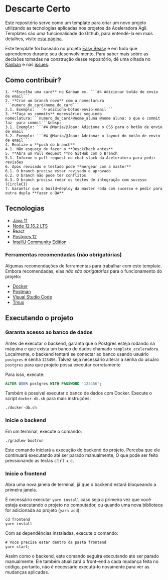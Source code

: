 # Descarte Certo

Este repositório serve como um template para criar um novo projeto utilizando as tecnologias aplicadas nos projetos da Aceleradora Ágil.
Templates são uma funcionalidade do Github, para entendê-la em mais detalhes, visite [esta
página](https://help.github.com/en/github/creating-cloning-and-archiving-repositories/creating-a-template-repository).

Este template foi baseado no projeto [Easy Beasy](https://github.com/aceleradora-TW/easy-beasy-v2) e em tudo que aprendemos durante seu
desenvolvimento. Para saber mais sobre as decisões tomadas na construção desse repositório, dê uma olhada no
[Kanban](https://github.com/aceleradora-TW/template-de-projeto/projects/) e nas
[issues](https://github.com/aceleradora-TW/template-de-projeto/issues).

## Como contribuir?
```
1. **Escolha uma card** no Kanban ex. ```#4 Adicionar botão de envio de email```
2. **Crie um branch novo** com a nomeclarura ```numero_do_card/nome_do_card```
2.1. Exemplo: ```4-adiciona-botao-envio-email```
3. **Faça os commits** necessários seguindo nomeclatura:```numero_do_card/@nome_aluna @nome aluna: o que o commit faz  para commit```&nbsp;
3.1. Exemplo: ```#4 @Maria/@Joao: Adiciona o CSS para o botão de envio de email```
3.2. Exemplo: ```#4 @Maria/@Joao: Adcionar o layout do botão de envio de email```
4. Realize o **push do branch**
4.1. Não esqueça de fazer o **DesckCheck antes**
5. **Abra um Pull Request **no GitHub com o Branch
5.1. Informe o pull request no chat slack da Aceleratora para pedir revisões
6. Após revisado e testado pode **mergear com a master**
6.1. O branch precisa estar revisado e aprovado
6.2. O branch não pode ter conflitos
6.3. O branch precisa rodar os testes de integração com sucesso (CircleCI)
7. Garantir que o build+deploy da master roda com sucesso e pedir para outra dupla **fazer o QA**
```

## Tecnologias

  - [Java 11](https://www.oracle.com/java/technologies/javase-jdk11-downloads.html)
  - [Node 12.16.2 LTS](https://nodejs.org/en/download/)
  - React
  - [Postgres 12](https://www.postgresql.org/download/)
  - [IntelliJ Community Edition](https://www.jetbrains.com/idea/download/)


###  Ferramentas recomendadas (não obrigatórias)

Algumas recomendações de ferramentas para trabalhar com este template. Embora recomendadas, elas *não são obrigatórias*
para o funcionamento do projeto:

  - [Docker](https://www.docker.com/get-started)
  - [Postman](https://www.postman.com/downloads/)
  - [Visual Studio Code](https://code.visualstudio.com/download)
  - [Tmux](https://github.com/tmux/tmux/wiki)

## Executando o projeto

### Garanta acesso ao banco de dados

Antes de executar o backend, garanta que o Postgres esteja rodando na máquina e que exista um banco de dados 
chamado `template_aceleradora`. Localmente, o backend tentará se conectar ao banco usando usuário `postgres` e senha 
`123456`. Talvez seja necessário alterar a senha do usuáro `postgres` para que projeto possa executar corretamente

Para isso, execute:

```sql
ALTER USER postgres WITH PASSWORD '123456';
```

Também é possível executar o banco de dados com Docker. Execute o script `docker-db.sh` para mais instruções:

```shell script
./docker-db.sh
```

### Inicie o backend

Em um terminal, execute o comando:

```shell script
./gradlew bootrun
```

Este comando iniciará a execução do backend do projeto. Perceba que ele continuará executando até ser parado manualmente,
O que pode ser feito pressionando as teclas <kbd>ctrl</kbd> + <kbd>c</kbd>.

### Inicie o frontend

Abra uma nova janela de terminal, já que o backend estará bloqueando a primeira janela.

É necessário executar `yarn install` caso seja a primeira vez que você esteja executando o projeto no computador, ou quando uma nova
biblioteca for adicionada ao projeto (`yarn add`):

```shell
cd frontend
yarn install
```

Com as dependências instaladas, execute o comando:

```shell script
# Voce precisa estar dentro da pasta frontend
yarn start;
```

Assim como o backend, este comando seguirá executando até ser parado manualmente. Ele também atualizará o front-end a 
cada mudança feita no código, portanto, não é necessário executá-lo novamente para ver as mudanças aplicadas.

